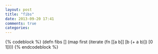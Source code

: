 ```yaml
---
layout: post
title: "fibs"
date: 2013-09-20 17:41
comments: true
categories: 
---
```


{% codeblock %}
(defn fibs 
  []
  (map first
    (iterate (fn [[a b]] [b (+ a b)]) [0 1])))
{% endcodeblock %}
